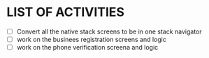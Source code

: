# LIST OF ACTIVITIES

- [ ] Convert all the native stack screens to be in one stack navigator
- [ ] work on the businees registration screens and logic
- [ ] work on the phone verification screena and logic
